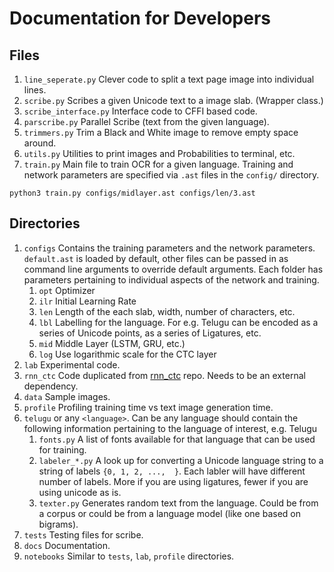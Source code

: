 # Documentation for Developers

## Files

1. `line_seperate.py` Clever code to split a text page image into individual lines.
1. `scribe.py` Scribes a given Unicode text to a image slab. (Wrapper class.)
1. `scribe_interface.py` Interface code to CFFI based code.
1. `parscribe.py` Parallel Scribe (text from the given language).
1. `trimmers.py` Trim a Black and White image to remove empty space around.
1. `utils.py` Utilities to print images and Probabilities to terminal, etc.
1. `train.py` Main file to train OCR for a given language. Training and network parameters are specified via `.ast` files in the `config/` directory.
```
python3 train.py configs/midlayer.ast configs/len/3.ast
```

## Directories

1. `configs` Contains the training parameters and the network parameters. `default.ast` is loaded by default, other files can be passed in as command line arguments to override default arguments. Each folder has parameters pertaining to individual aspects of the network and training.
    1. `opt` Optimizer
    1. `ilr` Initial Learning Rate
    1. `len` Length of the each slab, width, number of characters, etc.
    1. `lbl` Labelling for the language. For e.g. Telugu can be encoded as a series of Unicode points, as a series of Ligatures, etc.
    1. `mid` Middle Layer (LSTM, GRU, etc.)
    1. `log` Use logarithmic scale for the CTC layer
1. `lab` Experimental code.
1. `rnn_ctc` Code duplicated from [rnn_ctc](https://github.com/rakeshvar/rnn_ctc) repo. Needs to be an external dependency.
1. `data` Sample images.
1. `profile` Profiling training time vs text image generation time.
1. `telugu` or any `<language>`. Can be any language should contain the following information pertaining to the language of interest, e.g. Telugu
    1. `fonts.py` A list of fonts available for that language that can be used for training.
    1. `labeler_*.py` A look up for converting a Unicode language string to a string of labels `{0, 1, 2, ...,  }`. Each labler will have different number of labels. More if you are using ligatures, fewer if you are using unicode as is.
    1. `texter.py` Generates random text from the language. Could be from a corpus or could be from a language model (like one based on bigrams).
1. `tests` Testing files for scribe.
1. `docs` Documentation.
1. `notebooks` Similar to `tests`, `lab`, `profile` directories.
